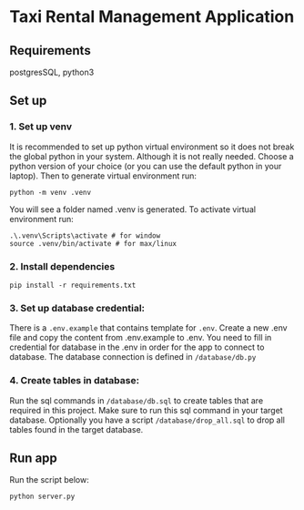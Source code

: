 # Taxi Rental Management Application

## Requirements

postgresSQL, python3

## Set up

### 1. Set up venv

It is recommended to set up python virtual environment so it does not break the global python in your system. Although it is not really needed.
Choose a python version of your choice (or you can use the default python in your laptop). Then to generate virtual environment run:

```
python -m venv .venv
```

You will see a folder named .venv is generated. To activate virtual environment run:

```
.\.venv\Scripts\activate # for window
source .venv/bin/activate # for max/linux
```


### 2. Install dependencies

```
pip install -r requirements.txt
```


### 3. Set up database credential:

There is a `.env.example` that contains template for `.env`. Create a new .env file and copy the content from .env.example to .env.
You need to fill in credential for database in the .env in order for the app to connect to database. The database connection is defined in
`/database/db.py`

### 4. Create tables in database:

Run the sql commands in `/database/db.sql` to create tables that are required in this project. Make sure to run this sql command in
your target database. Optionally you have a script `/database/drop_all.sql` to drop all tables found in the target database.


## Run app

Run the script below:

```
python server.py
```